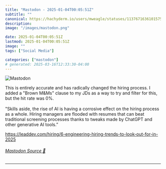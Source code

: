 ```yaml
---
title: "Mastodon - 2025-01-04T00:05:51Z"
subtitle: ""
canonical: https://hachyderm.io/users/mweagle/statuses/113767163610157529
description:
image: "/images/mastodon.png"

date: 2025-01-04T00:05:51Z
lastmod: 2025-01-04T00:05:51Z
image: ""
tags: ["Social Media"]

categories: ["mastodon"]
# generated: 2025-03-16T12:33:30-04:00
---
```

![Mastodon](/images/mastodon.png)

<p>This is entirely accurate and has radically changed the hiring process. I added a &quot;Brown M&amp;Ms&quot; clause to my JDs as a way to try and filter for this, but the hit rate was 0%. <br /> <br />&quot;Skills aside, the rise of AI is having a corrosive effect on the hiring process as a whole. Hiring managers are flooded with resumes that can beat traditional screening processes thanks to tweaks made by ChatGPT and other generative AI tools.”</p><p><a href="https://leaddev.com/hiring/6-engineering-hiring-trends-to-look-out-for-in-2025" target="_blank" rel="nofollow noopener noreferrer" translate="no"><span class="invisible">https://</span><span class="ellipsis">leaddev.com/hiring/6-engineeri</span><span class="invisible">ng-hiring-trends-to-look-out-for-in-2025</span></a></p>


###### [Mastodon Source 🐘](https://hachyderm.io/@mweagle/113767163610157529)

___
